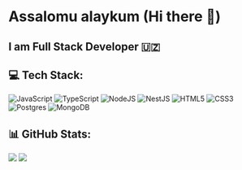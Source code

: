 # Assalomu alaykum (Hi there 👋)
## I am Full Stack Developer 🇺🇿


## 💻 Tech Stack:
![JavaScript](https://img.shields.io/badge/javascript-%23323330.svg?style=for-the-badge&logo=javascript&logoColor=%23F7DF1E) ![TypeScript](https://img.shields.io/badge/typescript-%23007ACC.svg?style=for-the-badge&logo=typescript&logoColor=white) ![NodeJS](https://img.shields.io/badge/node.js-6DA55F?style=for-the-badge&logo=node.js&logoColor=white) ![NestJS](https://img.shields.io/badge/nestjs-%23E0234E.svg?style=for-the-badge&logo=nestjs&logoColor=white) ![HTML5](https://img.shields.io/badge/html5-%23E34F26.svg?style=for-the-badge&logo=html5&logoColor=white) ![CSS3](https://img.shields.io/badge/css3-%231572B6.svg?style=for-the-badge&logo=css3&logoColor=white) ![Postgres](https://img.shields.io/badge/postgres-%23316192.svg?style=for-the-badge&logo=postgresql&logoColor=white) ![MongoDB](https://img.shields.io/badge/MongoDB-%234ea94b.svg?style=for-the-badge&logo=mongodb&logoColor=white)
## 📊 GitHub Stats:
![](https://github-readme-stats.vercel.app/api?username=jurayevcoder&theme=vision-friendly-dark&hide_border=true&include_all_commits=true&count_private=false&hide_icons=false)
![](https://github-readme-stats.vercel.app/api/top-langs/?username=jurayevcoder&theme=vision-friendly-dark&hide_border=true&include_all_commits=true&count_private=false&layout=compact)




<!-- ![](https://github-readme-streak-stats.herokuapp.com/?user=jurayevcoder&theme=vision-friendly-dark&hide_border=true) -->
<!-- Proudly created with GPRM ( https://gprm.itsvg.in ) -->
